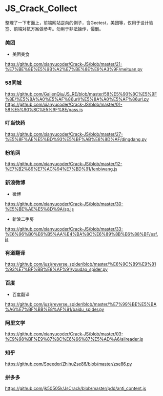 # JS_Crack_Collect
整理了一下市面上，前端网站逆向的例子，含Geetest，美团等，仅用于设计验签、前端对抗方案做参考。勿用于非法操作，侵删。

### 美团
* 美团美食

https://github.com/xianyucoder/Crack-JS/blob/master/21-%E7%BE%8E%E5%9B%A2%E7%BE%8E%E9%A3%9F/meituan.py

### 58同城

https://github.com/GallenQiu/JS_RE/blob/master/58%E5%90%8C%E5%9F%8E/%E5%8A%A0%E5%AF%86url/%E5%8A%A0%E5%AF%86url.py
https://github.com/xianyucoder/Crack-JS/blob/master/01-58%E5%90%8C%E5%9F%8E/pass.js

### 叮当快药

https://github.com/xianyucoder/Crack-JS/blob/master/27-%E5%8F%AE%E5%BD%93%E5%BF%AB%E8%8D%AF/dingdang.py

### 粉笔网

https://github.com/xianyucoder/Crack-JS/blob/master/12-%E7%B2%89%E7%AC%94%E7%BD%91/fenbiwang.js
### 新浪微博
* 微博

https://github.com/xianyucoder/Crack-JS/blob/master/30-%E5%BE%AE%E5%8D%9A/sp.js
* 新浪二手房

https://github.com/xianyucoder/Crack-JS/blob/master/33-%E6%96%B0%E6%B5%AA%E4%BA%8C%E6%89%8B%E6%88%BF/esf.js

### 有道翻译

https://github.com/juzj/reverse_spider/blob/master/%E6%9C%89%E9%81%93%E7%BF%BB%E8%AF%91/youdao_spider.py
### 百度

* 百度翻译

https://github.com/juzj/reverse_spider/blob/master/%E7%99%BE%E5%BA%A6%E7%BF%BB%E8%AF%91/baidu_spider.py


### 阿里文学

https://github.com/xianyucoder/Crack-JS/blob/master/03-%E9%98%BF%E9%87%8C%E6%96%87%E5%AD%A6/alireader.js

### 知乎

https://github.com/Speedor/ZhihuZse86/blob/master/zse86.py

### 拼多多

https://github.com/jk50505k/JsCrack/blob/master/pdd/anti_content.js

